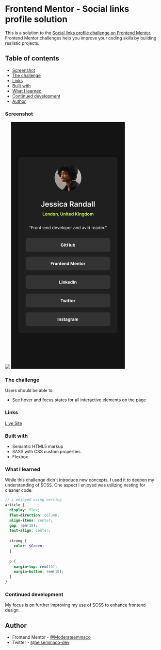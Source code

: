 # Frontend Mentor - Social links profile solution

This is a solution to the [Social links profile challenge on Frontend Mentor](https://www.frontendmentor.io/challenges/social-links-profile-UG32l9m6dQ). Frontend Mentor challenges help you improve your coding skills by building realistic projects.

## Table of contents

- [Screenshot](#screenshot)
- [The challenge](#the-challenge)
- [Links](#links)
- [Built with](#built-with)
- [What I learned](#what-i-learned)
- [Continued development](#continued-development)
- [Author](#author)

### Screenshot

<img src="/design/desktop-design.jpg">
<img src="/design/mobile-design.jpg">

### The challenge

Users should be able to:

- See hover and focus states for all interactive elements on the page

### Links

<a href="https://heisemmaco-dev.github.io/social-links-profile-main/">Live Site</a>

### Built with

- Semantic HTML5 markup
- SASS with CSS custom properties
- Flexbox

### What I learned

While this challenge didn't introduce new concepts, I used it to deepen my understanding of SCSS. One aspect I enjoyed was utilizing nesting for cleaner code:

```scss
// i enjoyed using nesting
article {
  display: flex;
  flex-direction: column;
  align-items: center;
  gap: rem(10);
  text-align: center;

  strong {
    color: $Green;
  }

  p {
    margin-top: rem(15);
    margin-bottom: rem(10);
  }
}
```

### Continued development

My focus is on further improving my use of SCSS to enhance frontend design.

## Author

- Frontend Mentor - [@Moderateemmaco](https://www.frontendmentor.io/profile/Moderateemmaco)
- Twitter - [@heisemmaco-dev](https://www.github.com/heisemmaco)
